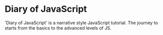 # Diary of JavaScript

'Diary of JavaScript' is a narrative style JavaScript tutorial. The journey to starts from the basics to the advanced levels of JS.